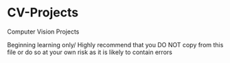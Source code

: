 # CV-Projects
Computer Vision Projects

Beginning learning only/  Highly recommend that you DO NOT copy from this file or do so at your own risk as it is likely to contain errors 
